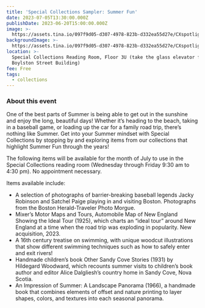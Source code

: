 ```yaml
---
title: 'Special Collections Sampler: Summer Fun'
date: 2023-07-05T13:30:00.000Z
publishDate: 2023-06-20T15:00:00.000Z
image: >-
  https://assets.tina.io/097f9d05-d307-4978-823b-d332ea55d27e/CXspotlight_2023Jul_445x890.jpeg
backgroundImage: >-
  https://assets.tina.io/097f9d05-d307-4978-823b-d332ea55d27e/CXspotlight_2023Jul_445x890.jpeg
location: >-
  Special Collections Reading Room, Floor 3U (take the glass elevator from the
  Boylston Street Building)
fee: Free
tags:
  - collections
---
```


### About this event

One of the best parts of Summer is being able to get out in the sunshine and enjoy the long, beautiful days! Whether it’s heading to the beach, taking in a baseball game, or loading up the car for a family road trip, there’s nothing like Summer. Get into your Summer mindset with Special Collections by stopping by and exploring items from our collections that highlight Summer Fun through the years!     

The following items will be available for the month of July to use in the Special Collections reading room (Wednesday through Friday 9:30 am to 4:30 pm). No appointment necessary.   

Items available include:   

* A selection of photographs of barrier-breaking baseball legends Jacky Robinson and Satchel Paige playing in and visiting Boston. Photographs from the Boston Herald-Traveler Photo Morgue.
* Mixer’s Motor Maps and Tours, Automobile Map of New England Showing the Ideal Tour (1925), which charts an “ideal tour” around New England at a time when the road trip was exploding in popularity. New acquisition, 2023.  
* A 16th century treatise on swimming, with unique woodcut illustrations that show different swimming techniques such as how to safely enter and exit rivers!
* Handmade children’s book Other Sandy Cove Stories (1931) by Hildegard Woodward, which recounts summer visits to children’s book author and editor Alice Dalgliesh’s country home in Sandy Cove, Nova Scotia.
* An Impression of Summer: A Landscape Panorama (1966), a handmade book that combines elements of offset and nature printing to layer shapes, colors, and textures into each seasonal panorama.
